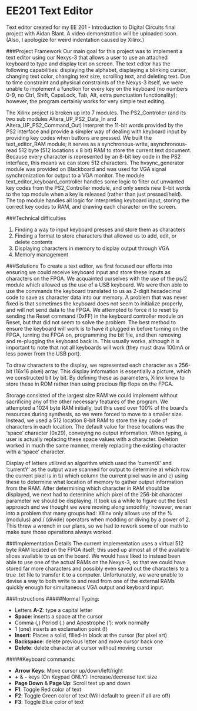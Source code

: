 EE201 Text Editor
=================

Text editor created for my EE 201 - Introduction to Digital Circuits final project with Aidan Blant. A video demonstration will be uploaded soon. (Also, I apologize for weird indentation caused by Xilinx.)

###Project Framework
Our main goal for this project was to implement a text editor using our Nexys-3 that allows a user to use an attached keyboard to type and display text on screen. The text editor has the following capabilities: displaying the alphabet, displaying a blinking cursor, changing text color, changing text size, scrolling text, and deleting text. Due to time constraint and physical constraints of the Nexys-3 itself, we were unable to implement a function for every key on the keyboard (no numbers 0-9, no Ctrl, Shift, CapsLock, Tab, Alt, extra punctuation functionality); however, the program certainly works for very simple text editing.

The Xilinx project is broken up into 7 modules. The PS2_Controller (and its two sub modules Altera_UP_PS2_Data_In and Altera_UP_PS2_Command_Out) interpret the 11-bit words provided by the PS2 interface and provide a simpler way of dealing with keyboard input by providing key codes when buttons are pressed. We built the text_editor_RAM module; it serves as a synchronous-write, asynchronous-read 512 byte (512 locations x 8 bit) RAM to store the current text document. Because every character is represented by an 8-bit key code in the PS2 interface, this means we can store 512 characters. The hvsync_generator module was provided on Blackboard and was used for VGA signal synchronization for output to a VGA monitor. The module text_editor_keyboard_controller handles some logic to filter out unwanted key codes from the PS2_Controller module, and only sends new 8-bit words to the top module when a key is released (rather than just pressed/held). The top module handles all logic for interpreting keyboard input, storing the correct key codes to RAM, and drawing each character on the screen.

###Technical difficulties
1. Finding a way to input keyboard presses and store them as characters
2. Finding a format to store characters that allowed us to add, edit, or delete contents
3. Displaying characters in memory to display output through VGA
4. Memory management

###Solutions
To create a text editor, we first focused our efforts into ensuring we could receive keyboard input and store these inputs as characters on the FPGA.  We acquainted ourselves with the use of the ps/2 module which allowed us the use of a USB keyboard. We were then able to use the commands the keyboard translated to us as 2-digit hexadecimal code to save as character data into our memory. A problem that was never fixed is that sometimes the keyboard does not seem to initialize properly, and will not send data to the FPGA. We attempted to force it to reset by sending the Reset command (0xFF) in the keyboard controller module on Reset, but that did not seem to solve the problem. The best method to ensure the keyboard will work is to have it plugged in before turning on the FPGA, turning the FPGA on, programming the bit file, and then removing and re-plugging the keyboard back in. This usually works, although it is important to note that not all keyboards will work (they must draw 100mA or less power from the USB port).

To draw characters to the display, we represented each character as a 256-bit (16x16 pixel) array. This display information is essentially a picture, which we constructed bit by bit. By defining these as parameters, Xilinx knew to store these in ROM rather than using precious flip flops on the FPGA.

Storage consisted of the largest size RAM we could implement without sacrificing any of the other necessary features of the program.  We attempted a 1024 byte RAM initially, but this used over 100% of the board’s resources during synthesis, so we were forced to move to a smaller size. Instead, we used a 512 location 8-bit RAM to store the key code of characters in each location.  The default value for these locations was the ‘space’ character (0x29), conveying no output information.  When typing, a user is actually replacing these space values with a character.  Deletion worked in much the same manner, merely replacing the existing character with a ‘space’ character.

Display of letters utilized an algorithm which used the ‘currentX’ and ‘currentY’ as the output wave scanned for output to determine a) which row the current pixel is in b) which column the current pixel was in and c) using these to determine what location of memory to gather output information from the RAM. After determining which character in RAM should be displayed, we next had to determine which pixel of the 256-bit character parameter we should be displaying. It took us a while to figure out the best approach and we thought we were moving along smoothly; however, we ran into a problem that many groups had: Xilinx only allows use of the % (modulus) and / (divide) operators when modding or diving by a power of 2. This threw a wrench in our plans, so we had to rework some of our math to make sure those operations always worked.

###Implementation Details
The current implementation uses a virtual 512 byte RAM located on the FPGA itself; this used up almost all of the available slices available to us on the board. We would have liked to instead been able to use one of the actual RAMs on the Nexys-3, so that we could have stored far more characters and possibly even saved out the characters to a true .txt file to transfer it to a computer. Unfortunately, we were unable to devise a way to both write to and read from one of the external RAMs quickly enough for simultaneous VGA output and keyboard input. 

###Instructions
#####Normal Typing:
+ Letters **A-Z**: type a capital letter
+ **Space**: inserts a space at the cursor
+ Comma (**,**) Period (**.**) and Apostrophe (**‘**): work normally
+ 1 (one) inserts an exclamation point (**!**)
+ **Insert**: Places a solid, filled-in block at the cursor (for pixel art)
+ **Backspace**: delete previous letter and move cursor back one
+ **Delete**: delete character at cursor without moving cursor

#####Keyboard commands:
+ **Arrow Keys**: Move cursor up/down/left/right
+ **+** & **-** keys (On Keypad ONLY): Increase/decrease text size
+ **Page Down** & **Page Up**: Scroll text up and down
+ **F1**: Toggle Red color of text
+ **F2**: Toggle Green color of text (Will default to green if all are off)
+ **F3**: Toggle Blue color of text
